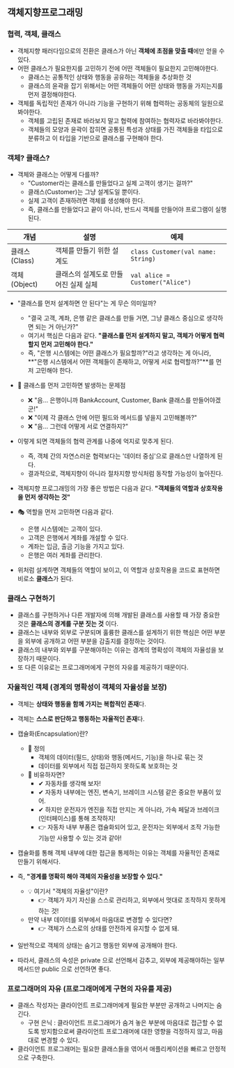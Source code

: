## 객체지향프로그래밍

### 협력, 객체, 클래스

* 객체지향 패러다임으로의 전환은 클래스가 아닌 **객체에 초점을 맞출 때**에만 얻을 수 있다.
* 어떤 클래스가 필요한지를 고민하기 전에 어떤 객체들이 필요한지 고민해야한다.
  * 클래스는 공통적인 상태와 행동을 공유하는 객체들을 추상화한 것
  * 클래스의 윤곽을 잡기 위해서는 어떤 객체들이 어떤 상태와 행동을 가지는지를 먼저 결정해야한다.
* 객체를 독립적인 존재가 아니라 기능을 구현하기 위해 협력하는 공동체의 일원으로 봐야한다.
  * 객체를 고립된 존재로 바라보지 말고 협력에 참여하는 협력자로 바라봐야한다.
  * 객체들의 모양과 윤곽이 잡히면 공통된 특성과 상태를 가진 객체들을 타입으로 분류하고 이 타입을 기반으로 클래스를 구현해야 한다.

### 객체? 클래스?

* 객체와 클래스는 어떻게 다를까?
  * "Customer라는 클래스를 만들었다고 실제 고객이 생기는 걸까?"
  * 클래스(Customer)는 그냥 설계도일 뿐이다. 
  * 실제 고객이 존재하려면 객체를 생성해야 한다.
  * 즉, 클래스를 만들었다고 끝이 아니라, 반드시 객체를 만들어야 프로그램이 실행된다.

개념|설명|예제
---|---|---
클래스 (Class)|객체를 만들기 위한 설계도|```class Customer(val name: String)```
객체 (Object)|클래스의 설계도로 만들어진 실제 실체|```val alice = Customer("Alice")```

* "클래스를 먼저 설계하면 안 된다"는 게 무슨 의미일까?
  * "결국 고객, 계좌, 은행 같은 클래스를 만들 거면, 그냥 클래스 중심으로 생각하면 되는 거 아닌가?"
  * 여기서 핵심은 다음과 같다. **"클래스를 먼저 설계하지 말고, 객체가 어떻게 협력할지 먼저 고민해야 한다."** 
  * 즉, "은행 시스템에는 어떤 클래스가 필요할까?"라고 생각하는 게 아니라, **"은행 시스템에서 어떤 객체들이 존재하고, 어떻게 서로 협력할까?"**를 먼저 고민해야 한다.


* 📌 클래스를 먼저 고민하면 발생하는 문제점 
  * ❌ "음... 은행이니까 BankAccount, Customer, Bank 클래스를 만들어야겠군!"
  * ❌ "이제 각 클래스 안에 어떤 필드와 메서드를 넣을지 고민해볼까?"
  * ❌ "음... 그런데 어떻게 서로 연결하지?"


* 이렇게 되면 객체들의 협력 관계를 나중에 억지로 맞추게 된다.
  * 즉, 객체 간의 자연스러운 협력보다는 '데이터 중심'으로 클래스만 나열하게 된다.
  * 결과적으로, 객체지향이 아니라 절차지향 방식처럼 동작할 가능성이 높아진다.


* 객체지향 프로그래밍의 가장 좋은 방법은 다음과 같다. **"객체들의 역할과 상호작용을 먼저 생각하는 것"**


* 🎭 역할을 먼저 고민하면 다음과 같다.
  * 은행 시스템에는 고객이 있다.
  * 고객은 은행에서 계좌를 개설할 수 있다.
  * 계좌는 입금, 출금 기능을 가지고 있다.
  * 은행은 여러 계좌를 관리한다.


* 위처럼 설계하면 객체들의 역할이 보이고, 이 역할과 상호작용을 코드로 표현하면 비로소 **클래스**가 된다.

### 클래스 구현하기

* 클래스를 구현하거나 다른 개발자에 의해 개발된 클래스를 사용할 때 가장 중요한 것은 **클래스의 경계를 구분 짓는 것** 이다.
* 클래스는 내부와 외부로 구분되며 훌륭한 클래스를 설계하기 위한 핵심은 어떤 부분을 외부에 공개하고 어떤 부분을 감출지를 결정하는 것이다.
* 클래스의 내부와 외부를 구분해야하는 이유는 경계의 명확성이 객체의 자율성을 보장하기 때문이다.
* 또 다른 이유로는 프로그래머에게 구현의 자유를 제공하기 때문이다.

### 자율적인 객체 (경계의 명확성이 객체의 자율성을 보장)

* 객체는 **상태와 행동을 함께 가지는 복합적인 존재**다.
* 객체는 **스스로 판단하고 행동하는 자율적인 존재**다.


* 캡슐화(Encapsulation)란? 
  * 📌 정의
    * 객체의 데이터(필드, 상태)와 행동(메서드, 기능)을 하나로 묶는 것
    * 데이터를 외부에서 직접 접근하지 못하도록 보호하는 것
  * 📌 비유하자면?
    * ✔ 자동차를 생각해 보자!
    * ✔ 자동차 내부에는 엔진, 변속기, 브레이크 시스템 같은 중요한 부품이 있어.
    * ✔ 하지만 운전자가 엔진을 직접 만지는 게 아니라, 가속 페달과 브레이크(인터페이스)를 통해 조작하지!
    * 👉 자동차 내부 부품은 캡슐화되어 있고, 운전자는 외부에서 조작 가능한 기능만 사용할 수 있는 것과 같아!


* 캡슐화를 통해 객체 내부에 대한 접근을 통제하는 이유는 객체를 자율적인 존재로 만들기 위해서다.
* 즉, **"경계를 명확히 해야 객체의 자율성을 보장할 수 있다."**
  * 💡 여기서 "객체의 자율성"이란?
    * 👉 객체가 자기 자신을 스스로 관리하고, 외부에서 멋대로 조작하지 못하게 하는 것!
  * 만약 내부 데이터를 외부에서 마음대로 변경할 수 있다면?
    * 👉 객체가 스스로의 상태를 안전하게 유지할 수 없게 돼.


* 일반적으로 객체의 상태는 숨기고 행동만 외부에 공개해야 한다.
* 따라서, 클래스의 속성은 private 으로 선언해서 감추고, 외부에 제공해야하는 일부 메서드만 public 으로 선언하면 좋다.

### 프로그래머의 자유 (프로그래머에게 구현의 자유를 제공)

* 클래스 작성자는 클라이언트 프로그래머에게 필요한 부분만 공개하고 나머지는 숨긴다. 
  * 구현 은닉 : 클라이언트 프로그래머가 숨겨 놓은 부분에 마음대로 접근할 수 없도록 방지함으로써 클라이언트 프로그래머에 대한 영향을 걱정하지 않고, 마음대로 변경할 수 있다.
* 클라이언트 프로그래머는 필요한 클래스들을 엮어서 애플리케이션을 빠르고 안정적으로 구축한다.